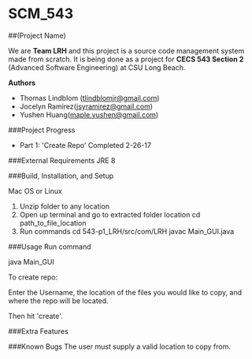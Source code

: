 # SCM_543

##(Project Name)

We are **Team LRH** and this project is a source code management system made from scratch. It is being done as a project for **CECS 543 Section 2** (Advanced Software Engineering) at CSU Long Beach. 

**Authors**
- Thomas Lindblom (tlindblomjr@gmail.com)
- Jocelyn Ramirez(jsyramirez@gmail.com)
- Yushen Huang(maple.yushen@gmail.com)

###Project Progress
- Part 1: 'Create Repo' Completed 2-26-17

###External Requirements
JRE 8

###Build, Installation, and Setup

Mac OS or Linux

1. Unzip folder to any location
2. Open up terminal and go to extracted folder location
   cd path_to_file_location
3. Run commands
   cd 543-p1_LRH/src/com/LRH
   javac Main_GUI.java

###Usage
Run command 

java Main_GUI

To create repo:

Enter the Username, the location of the files you would like to copy, and where the repo will be located.

Then hit 'create'.

###Extra Features

###Known Bugs
The user must supply a valid location to copy from.

